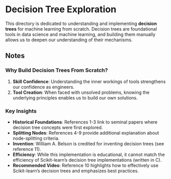 # Decision Tree Exploration

This directory is dedicated to understanding and implementing **decision trees** for machine learning from scratch. Decision trees are foundational tools in data science and machine learning, and building them manually allows us to deepen our understanding of their mechanisms.

## Notes

### Why Build Decision Trees From Scratch?
1. **Skill Confidence**: Understanding the inner workings of tools strengthens our confidence as engineers.
2. **Tool Creation**: When faced with unsolved problems, knowing the underlying principles enables us to build our own solutions.

### Key Insights
- **Historical Foundations**: References 1-3 link to seminal papers where decision tree concepts were first explored.
- **Splitting Nodes**: References 4-9 provide additional explanation about node-splitting criteria.
- **Invention**: William A. Belson is credited for inventing decision trees (see reference 11).
- **Efficiency**: While this implementation is educational, it cannot match the efficiency of Scikit-learn’s decision tree implementations (written in C).
- **Recommended Video**: Reference 10 highlights how to effectively use Scikit-learn’s decision trees and emphasizes best practices.

